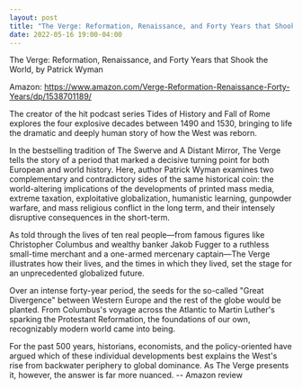 ```yaml
---
layout: post
title: "The Verge: Reformation, Renaissance, and Forty Years that Shook the World"
date: 2022-05-16 19:00-04:00
---
```

The Verge: Reformation, Renaissance, and Forty Years that Shook the World, by Patrick Wyman

Amazon: https://www.amazon.com/Verge-Reformation-Renaissance-Forty-Years/dp/1538701189/

The creator of the hit podcast series Tides of History and Fall of Rome explores the four explosive decades between 1490 and 1530, bringing to life the dramatic and deeply human story of how the West was reborn.

In the bestselling tradition of The Swerve and A Distant Mirror, The Verge tells the story of a period that marked a decisive turning point for both European and world history. Here, author Patrick Wyman examines two complementary and contradictory sides of the same historical coin: the world-altering implications of the developments of printed mass media, extreme taxation, exploitative globalization, humanistic learning, gunpowder warfare, and mass religious conflict in the long term, and their intensely disruptive consequences in the short-term.

As told through the lives of ten real people—from famous figures like Christopher Columbus and wealthy banker Jakob Fugger to a ruthless small-time merchant and a one-armed mercenary captain—The Verge illustrates how their lives, and the times in which they lived, set the stage for an unprecedented globalized future.

Over an intense forty-year period, the seeds for the so-called "Great Divergence" between Western Europe and the rest of the globe would be planted. From Columbus's voyage across the Atlantic to Martin Luther's sparking the Protestant Reformation, the foundations of our own, recognizably modern world came into being.

For the past 500 years, historians, economists, and the policy-oriented have argued which of these individual developments best explains the West's rise from backwater periphery to global dominance. As The Verge presents it, however, the answer is far more nuanced.
\-\- Amazon review
